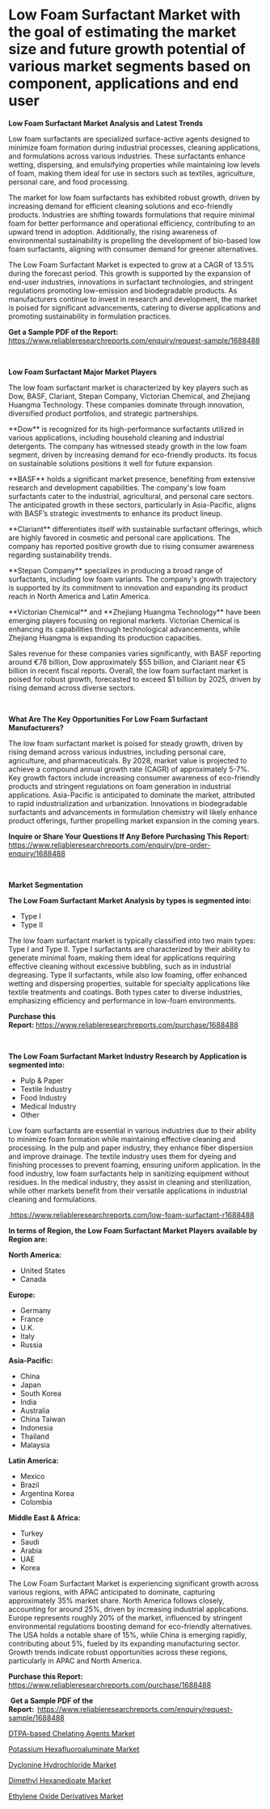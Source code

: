 <p><h1>Low Foam Surfactant Market with the goal of estimating the market size and future growth potential of various market segments based on component, applications and end user</h1></p><p><strong>Low Foam Surfactant Market Analysis and Latest Trends</strong></p>
<p><p>Low foam surfactants are specialized surface-active agents designed to minimize foam formation during industrial processes, cleaning applications, and formulations across various industries. These surfactants enhance wetting, dispersing, and emulsifying properties while maintaining low levels of foam, making them ideal for use in sectors such as textiles, agriculture, personal care, and food processing.</p><p>The market for low foam surfactants has exhibited robust growth, driven by increasing demand for efficient cleaning solutions and eco-friendly products. Industries are shifting towards formulations that require minimal foam for better performance and operational efficiency, contributing to an upward trend in adoption. Additionally, the rising awareness of environmental sustainability is propelling the development of bio-based low foam surfactants, aligning with consumer demand for greener alternatives.</p><p>The Low Foam Surfactant Market is expected to grow at a CAGR of 13.5% during the forecast period. This growth is supported by the expansion of end-user industries, innovations in surfactant technologies, and stringent regulations promoting low-emission and biodegradable products. As manufacturers continue to invest in research and development, the market is poised for significant advancements, catering to diverse applications and promoting sustainability in formulation practices.</p></p>
<p><strong>Get a Sample PDF of the Report:&nbsp;</strong> <a href="https://www.reliableresearchreports.com/enquiry/request-sample/1688488?utm_campaign=115&utm_medium=2&utm_source=Github&utm_content=ia&utm_term=26032025&utm_id=low-foam-surfactant">https://www.reliableresearchreports.com/enquiry/request-sample/1688488</a></p>
<p>&nbsp;</p>
<p><strong>Low Foam Surfactant Major Market Players</strong></p>
<p><p>The low foam surfactant market is characterized by key players such as Dow, BASF, Clariant, Stepan Company, Victorian Chemical, and Zhejiang Huangma Technology. These companies dominate through innovation, diversified product portfolios, and strategic partnerships.</p><p>**Dow** is recognized for its high-performance surfactants utilized in various applications, including household cleaning and industrial detergents. The company has witnessed steady growth in the low foam segment, driven by increasing demand for eco-friendly products. Its focus on sustainable solutions positions it well for future expansion.</p><p>**BASF** holds a significant market presence, benefiting from extensive research and development capabilities. The company's low foam surfactants cater to the industrial, agricultural, and personal care sectors. The anticipated growth in these sectors, particularly in Asia-Pacific, aligns with BASF’s strategic investments to enhance its product lineup.</p><p>**Clariant** differentiates itself with sustainable surfactant offerings, which are highly favored in cosmetic and personal care applications. The company has reported positive growth due to rising consumer awareness regarding sustainability trends.</p><p>**Stepan Company** specializes in producing a broad range of surfactants, including low foam variants. The company's growth trajectory is supported by its commitment to innovation and expanding its product reach in North America and Latin America.</p><p>**Victorian Chemical** and **Zhejiang Huangma Technology** have been emerging players focusing on regional markets. Victorian Chemical is enhancing its capabilities through technological advancements, while Zhejiang Huangma is expanding its production capacities.</p><p>Sales revenue for these companies varies significantly, with BASF reporting around €78 billion, Dow approximately $55 billion, and Clariant near €5 billion in recent fiscal reports. Overall, the low foam surfactant market is poised for robust growth, forecasted to exceed $1 billion by 2025, driven by rising demand across diverse sectors.</p></p>
<p>&nbsp;</p>
<p><strong>What Are The Key Opportunities For Low Foam Surfactant Manufacturers?</strong></p>
<p><p>The low foam surfactant market is poised for steady growth, driven by rising demand across various industries, including personal care, agriculture, and pharmaceuticals. By 2028, market value is projected to achieve a compound annual growth rate (CAGR) of approximately 5-7%. Key growth factors include increasing consumer awareness of eco-friendly products and stringent regulations on foam generation in industrial applications. Asia-Pacific is anticipated to dominate the market, attributed to rapid industrialization and urbanization. Innovations in biodegradable surfactants and advancements in formulation chemistry will likely enhance product offerings, further propelling market expansion in the coming years.</p></p>
<p><strong>Inquire or Share Your Questions If Any Before Purchasing This Report:</strong> <a href="https://www.reliableresearchreports.com/enquiry/pre-order-enquiry/1688488?utm_campaign=115&utm_medium=2&utm_source=Github&utm_content=ia&utm_term=26032025&utm_id=low-foam-surfactant">https://www.reliableresearchreports.com/enquiry/pre-order-enquiry/1688488</a></p>
<p>&nbsp;</p>
<p><strong>Market Segmentation</strong></p>
<p><strong>The Low Foam Surfactant Market Analysis by types is segmented into:</strong></p>
<p><ul><li>Type I</li><li>Type II</li></ul></p>
<p><p>The low foam surfactant market is typically classified into two main types: Type I and Type II. Type I surfactants are characterized by their ability to generate minimal foam, making them ideal for applications requiring effective cleaning without excessive bubbling, such as in industrial degreasing. Type II surfactants, while also low foaming, offer enhanced wetting and dispersing properties, suitable for specialty applications like textile treatments and coatings. Both types cater to diverse industries, emphasizing efficiency and performance in low-foam environments.</p></p>
<p><strong>Purchase this Report:&nbsp;</strong><a href="https://www.reliableresearchreports.com/purchase/1688488?utm_campaign=115&utm_medium=2&utm_source=Github&utm_content=ia&utm_term=26032025&utm_id=low-foam-surfactant">https://www.reliableresearchreports.com/purchase/1688488</a></p>
<p>&nbsp;</p>
<p><strong>The Low Foam Surfactant Market Industry Research by Application is segmented into:</strong></p>
<p><ul><li>Pulp & Paper</li><li>Textile Industry</li><li>Food Industry</li><li>Medical Industry</li><li>Other</li></ul></p>
<p><p>Low foam surfactants are essential in various industries due to their ability to minimize foam formation while maintaining effective cleaning and processing. In the pulp and paper industry, they enhance fiber dispersion and improve drainage. The textile industry uses them for dyeing and finishing processes to prevent foaming, ensuring uniform application. In the food industry, low foam surfactants help in sanitizing equipment without residues. In the medical industry, they assist in cleaning and sterilization, while other markets benefit from their versatile applications in industrial cleaning and formulations.</p></p>
<p><a href="https://www.reliableresearchreports.com/low-foam-surfactant-r1688488?utm_campaign=115&utm_medium=2&utm_source=Github&utm_content=ia&utm_term=26032025&utm_id=low-foam-surfactant">&nbsp;https://www.reliableresearchreports.com/low-foam-surfactant-r1688488</a></p>
<p><strong>In terms of Region, the Low Foam Surfactant Market Players available by Region are:</strong></p>
<p>
    <p> <strong> North America: </strong>
        <ul>
            <li>United States</li>
            <li>Canada</li>
        </ul>
        </p> 
    <p> <strong> Europe: </strong>
        <ul>
            <li>Germany</li>
            <li>France</li>
            <li>U.K.</li>
            <li>Italy</li>
            <li>Russia</li>
        </ul>
        </p> 
    <p> <strong> Asia-Pacific: </strong>
        <ul>
            <li>China</li>
            <li>Japan</li>
            <li>South Korea</li>
            <li>India</li>
            <li>Australia</li>
            <li>China Taiwan</li>
            <li>Indonesia</li>
            <li>Thailand</li>
            <li>Malaysia</li>
        </ul>
        </p> 
    <p> <strong> Latin America: </strong>
        <ul>
            <li>Mexico</li>
            <li>Brazil</li>
            <li>Argentina Korea</li>
            <li>Colombia</li>
        </ul>
        </p> 
    <p> <strong> Middle East & Africa: </strong>
        <ul>
            <li>Turkey</li>
            <li>Saudi</li>
            <li>Arabia</li>
            <li>UAE</li>
            <li>Korea</li>
        </ul>
    </p>
    </p>
<p><p>The Low Foam Surfactant Market is experiencing significant growth across various regions, with APAC anticipated to dominate, capturing approximately 35% market share. North America follows closely, accounting for around 25%, driven by increasing industrial applications. Europe represents roughly 20% of the market, influenced by stringent environmental regulations boosting demand for eco-friendly alternatives. The USA holds a notable share of 15%, while China is emerging rapidly, contributing about 5%, fueled by its expanding manufacturing sector. Growth trends indicate robust opportunities across these regions, particularly in APAC and North America.</p></p>
<p><strong>Purchase this Report: </strong><a href="https://www.reliableresearchreports.com/purchase/1688488?utm_campaign=115&utm_medium=2&utm_source=Github&utm_content=ia&utm_term=26032025&utm_id=low-foam-surfactant">https://www.reliableresearchreports.com/purchase/1688488</a></p>
<p>&nbsp;<strong>Get a Sample PDF of the Report:&nbsp;&nbsp;</strong><a href="https://www.reliableresearchreports.com/enquiry/request-sample/1688488?utm_campaign=115&utm_medium=2&utm_source=Github&utm_content=ia&utm_term=26032025&utm_id=low-foam-surfactant">https://www.reliableresearchreports.com/enquiry/request-sample/1688488</a></p>
<p><strong></strong></p>
<p><p><a href="https://github.com/azorrotutus/Market-Research-Report-List-1/blob/main/dtpa-based-chelating-agents-market.md?utm_campaign=115&utm_medium=2&utm_source=Github&utm_content=ia&utm_term=26032025&utm_id=low-foam-surfactant">DTPA-based Chelating Agents Market</a></p><p><a href="https://github.com/seibttullyjh/Market-Research-Report-List-1/blob/main/potassium-hexafluoroaluminate-market.md?utm_campaign=115&utm_medium=2&utm_source=Github&utm_content=ia&utm_term=26032025&utm_id=low-foam-surfactant">Potassium Hexafluoroaluminate Market</a></p><p><a href="https://github.com/storcweithzg/Market-Research-Report-List-1/blob/main/dyclonine-hydrochloride-market.md?utm_campaign=115&utm_medium=2&utm_source=Github&utm_content=ia&utm_term=26032025&utm_id=low-foam-surfactant">Dyclonine Hydrochloride Market</a></p><p><a href="https://github.com/dafertsuria/Market-Research-Report-List-1/blob/main/dimethyl-hexanedioate-market.md?utm_campaign=115&utm_medium=2&utm_source=Github&utm_content=ia&utm_term=26032025&utm_id=low-foam-surfactant">Dimethyl Hexanedioate Market</a></p><p><a href="https://github.com/spoorsusama/Market-Research-Report-List-1/blob/main/ethylene-oxide-derivatives-market.md?utm_campaign=115&utm_medium=2&utm_source=Github&utm_content=ia&utm_term=26032025&utm_id=low-foam-surfactant">Ethylene Oxide Derivatives Market</a></p></p>